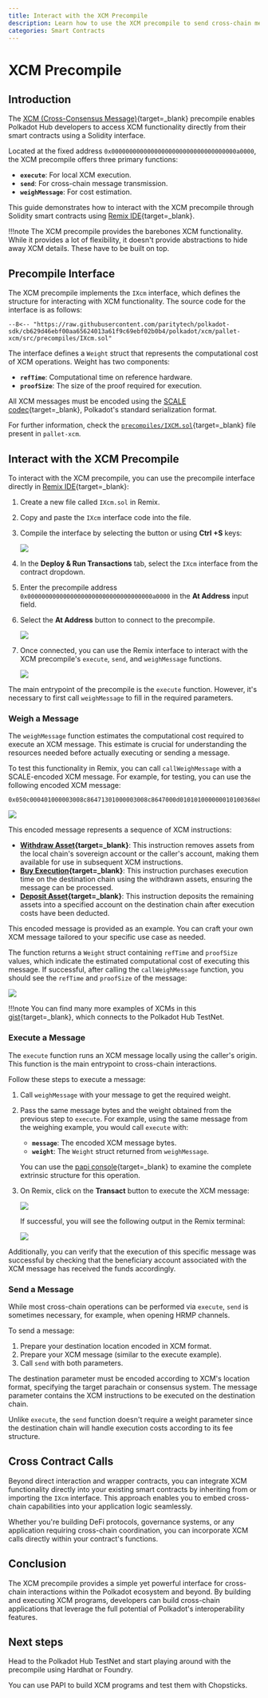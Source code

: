 ```yaml
---
title: Interact with the XCM Precompile
description: Learn how to use the XCM precompile to send cross-chain messages, execute XCM instructions, and estimate costs from your smart contracts.
categories: Smart Contracts
---
```


# XCM Precompile

## Introduction

The [XCM (Cross-Consensus Message)](/develop/interoperability/intro-to-xcm){target=\_blank} precompile enables Polkadot Hub developers to access XCM functionality directly from their smart contracts using a Solidity interface.

Located at the fixed address `0x00000000000000000000000000000000000a0000`, the XCM precompile offers three primary functions:

- **`execute`**: For local XCM execution.
- **`send`**: For cross-chain message transmission.
- **`weighMessage`**: For cost estimation.

This guide demonstrates how to interact with the XCM precompile through Solidity smart contracts using [Remix IDE](/develop/smart-contracts/dev-environments/remix){target=\_blank}.

!!!note
    The XCM precompile provides the barebones XCM functionality. While it provides a lot of flexibility, it doesn't provide abstractions to hide away XCM details. These have to be built on top.

## Precompile Interface

The XCM precompile implements the `IXcm` interface, which defines the structure for interacting with XCM functionality. The source code for the interface is as follows:

```solidity title="IXcm.sol"
--8<-- "https://raw.githubusercontent.com/paritytech/polkadot-sdk/cb629d46ebf00aa65624013a61f9c69ebf02b0b4/polkadot/xcm/pallet-xcm/src/precompiles/IXcm.sol"
```

The interface defines a `Weight` struct that represents the computational cost of XCM operations. Weight has two components: 

- **`refTime`**: Computational time on reference hardware.
- **`proofSize`**: The size of the proof required for execution.

All XCM messages must be encoded using the [SCALE codec](/polkadot-protocol/parachain-basics/data-encoding/#data-encoding){target=\_blank}, Polkadot's standard serialization format.

For further information, check the [`precompiles/IXCM.sol`](https://github.com/paritytech/polkadot-sdk/blob/cb629d46ebf00aa65624013a61f9c69ebf02b0b4/polkadot/xcm/pallet-xcm/src/precompiles/IXcm.sol){target=\_blank} file present in `pallet-xcm`.

## Interact with the XCM Precompile

To interact with the XCM precompile, you can use the precompile interface directly in [Remix IDE](/develop/smart-contracts/dev-environments/remix/){target=\_blank}:

1. Create a new file called `IXcm.sol` in Remix.
2. Copy and paste the `IXcm` interface code into the file.
3. Compile the interface by selecting the button or using **Ctrl +S** keys:

    ![](/images/develop/smart-contracts/precompiles/xcm-precompile/xcm-precompile-01.webp)

4. In the **Deploy & Run Transactions** tab, select the `IXcm` interface from the contract dropdown.
5. Enter the precompile address `0x00000000000000000000000000000000000a0000` in the **At Address** input field.
6. Select the **At Address** button to connect to the precompile.

    ![](/images/develop/smart-contracts/precompiles/xcm-precompile/xcm-precompile-02.webp)

7. Once connected, you can use the Remix interface to interact with the XCM precompile's  `execute`, `send`, and `weighMessage` functions.

    ![](/images/develop/smart-contracts/precompiles/xcm-precompile/xcm-precompile-03.webp)

The main entrypoint of the precompile is the `execute` function. However, it's necessary to first call `weighMessage` to fill in the required parameters.

### Weigh a Message

The `weighMessage` function estimates the computational cost required to execute an XCM message. This estimate is crucial for understanding the resources needed before actually executing or sending a message.

To test this functionality in Remix, you can call `callWeighMessage` with a SCALE-encoded XCM message. For example, for testing, you can use the following encoded XCM message:

```text title="encoded-xcm-message-example"
0x050c000401000003008c86471301000003008c8647000d010101000000010100368e8759910dab756d344995f1d3c79374ca8f70066d3a709e48029f6bf0ee7e
```

![](/images/develop/smart-contracts/precompiles/xcm-precompile/xcm-precompile-04.webp)

This encoded message represents a sequence of XCM instructions:

- **[Withdraw Asset](https://github.com/polkadot-fellows/xcm-format?tab=readme-ov-file#withdrawasset){target=\_blank}**: This instruction removes assets from the local chain's sovereign account or the caller's account, making them available for use in subsequent XCM instructions.
- **[Buy Execution](https://github.com/polkadot-fellows/xcm-format?tab=readme-ov-file#buyexecution){target=\_blank}**: This instruction purchases execution time on the destination chain using the withdrawn assets, ensuring the message can be processed.
- **[Deposit Asset](https://github.com/polkadot-fellows/xcm-format?tab=readme-ov-file#depositasset){target=\_blank}**: This instruction deposits the remaining assets into a specified account on the destination chain after execution costs have been deducted.

This encoded message is provided as an example. You can craft your own XCM message tailored to your specific use case as needed.

The function returns a `Weight` struct containing `refTime` and `proofSize` values, which indicate the estimated computational cost of executing this message. If successful, after calling the `callWeighMessage` function, you should see the `refTime` and `proofSize` of the message:

![](/images/develop/smart-contracts/precompiles/xcm-precompile/xcm-precompile-05.webp)

!!!note
    You can find many more examples of XCMs in this [gist](https://gist.github.com/franciscoaguirre/a6dea0c55e81faba65bedf700033a1a2){target=\_blank}, which connects to the Polkadot Hub TestNet.

### Execute a Message

The `execute` function runs an XCM message locally using the caller's origin.
This function is the main entrypoint to cross-chain interactions.

Follow these steps to execute a message:

1. Call `weighMessage` with your message to get the required weight.
2. Pass the same message bytes and the weight obtained from the previous step to `execute`.
For example, using the same message from the weighing example, you would call `execute` with:

    - **`message`**: The encoded XCM message bytes.
    - **`weight`**: The `Weight` struct returned from `weighMessage`.

    You can use the [papi console](https://dev.papi.how/extrinsics#networkId=localhost&endpoint=wss%3A%2F%2Ftestnet-passet-hub.polkadot.io&data=0x1f03050c000401000003008c86471301000003008c8647000d010101000000010100368e8759910dab756d344995f1d3c79374ca8f70066d3a709e48029f6bf0ee7e0750c61e2901daad0600){target=\_blank} to examine the complete extrinsic structure for this operation.

3. On Remix, click on the **Transact** button to execute the XCM message:
  
    ![](/images/develop/smart-contracts/precompiles/xcm-precompile/xcm-precompile-06.webp)

    If successful, you will see the following output in the Remix terminal:

    ![](/images/develop/smart-contracts/precompiles/xcm-precompile/xcm-precompile-07.webp)

Additionally, you can verify that the execution of this specific message was successful by checking that the beneficiary account associated with the XCM message has received the funds accordingly.

### Send a Message

While most cross-chain operations can be performed via `execute`, `send` is sometimes necessary, for example, when opening HRMP channels.

To send a message:

1. Prepare your destination location encoded in XCM format.
2. Prepare your XCM message (similar to the execute example).
3. Call `send` with both parameters.

The destination parameter must be encoded according to XCM's location format, specifying the target parachain or consensus system. The message parameter contains the XCM instructions to be executed on the destination chain.

Unlike `execute`, the `send` function doesn't require a weight parameter since the destination chain will handle execution costs according to its fee structure.

## Cross Contract Calls

Beyond direct interaction and wrapper contracts, you can integrate XCM functionality directly into your existing smart contracts by inheriting from or importing the `IXcm` interface. This approach enables you to embed cross-chain capabilities into your application logic seamlessly.

Whether you're building DeFi protocols, governance systems, or any application requiring cross-chain coordination, you can incorporate XCM calls directly within your contract's functions.

## Conclusion

The XCM precompile provides a simple yet powerful interface for cross-chain interactions within the Polkadot ecosystem and beyond.
By building and executing XCM programs, developers can build cross-chain applications that leverage the full potential of Polkadot's interoperability features.

## Next steps

Head to the Polkadot Hub TestNet and start playing around with the precompile using Hardhat or Foundry.

You can use PAPI to build XCM programs and test them with Chopsticks.
